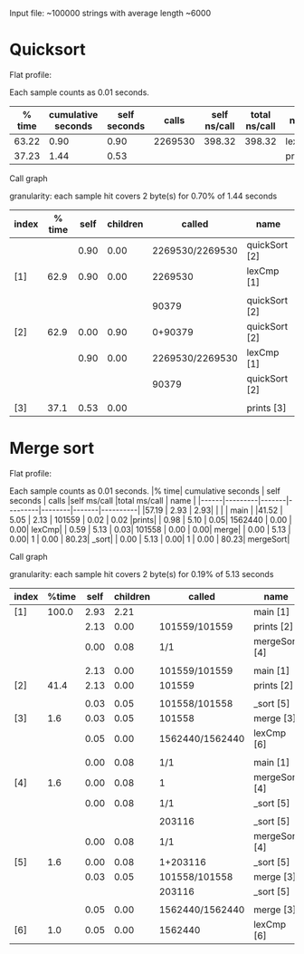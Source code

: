 Input file: ~100000 strings with average length ~6000

# Quicksort

Flat profile:

Each sample counts as 0.01 seconds.

|  % time  | cumulative seconds  | self seconds | calls |  self ns/call |   total ns/call | name  | 
| --- | ----------  | ----- | --------- | ------ | ------ | --- |
| 63.22|      0.90    | 0.90  |2269530   |398.32   |398.32  |lexCmp|
| 37.23 |     1.44    | 0.53  |          |          |       |prints|


Call graph

granularity: each sample hit covers 2 byte(s) for 0.70% of 1.44 seconds

|index| % time| self| children|  called |       name          |
|-----|-------|-----|---------|---------|---------------------|
|     |       | 0.90|  0.00| 2269530/2269530|     quickSort [2]|
|[1]  |  62.9 | 0.90|  0.00| 2269530|         lexCmp [1] |
|     |       |     |      |        |                       |
|     |       |     |      |   90379 |          quickSort [2]|
|[2]  |  62.9 | 0.00| 0.90 | 0+90379 |  quickSort [2] |
|     |       | 0.90| 0.00 |2269530/2269530|     lexCmp [1] |
|     |       |     |      |   90379       |      quickSort [2] |
|     |       |     |      |         |                        |
|[3]  |  37.1 |0.53 | 0.00 |          |    prints [3] |


# Merge sort

Flat profile:

Each sample counts as 0.01 seconds.
|% time| cumulative seconds | self seconds |   calls   |self ms/call  |total ms/call | name | 
|------|---------|-------|---------|--------|-------|----------|
|57.19 |    2.93 |   2.93|         |        |       | main     |
|41.52 |   5.05  |  2.13 | 101559  |  0.02  |  0.02 |prints|
| 0.98 |    5.10 |   0.05| 1562440 |   0.00 |   0.00| lexCmp|
| 0.59 |    5.13 |   0.03|  101558 |   0.00 |   0.00| merge|
| 0.00 |    5.13 |   0.00|       1 |   0.00 |  80.23| _sort|
| 0.00 |    5.13 |   0.00|       1 |   0.00 |  80.23| mergeSort|


Call graph

granularity: each sample hit covers 2 byte(s) for 0.19% of 5.13 seconds

|index| %time | self| children|   called    |name                  |
|-----|-------|-----|---------|-------------|----------------------|
|[1]  |100.0  | 2.93|   2.21 |              |main [1]|
|     |       | 2.13|   0.00 | 101559/101559|     prints [2]|
|     |       | 0.00|   0.08  |    1/1      |    mergeSort [4]|
|     |       |     |        |             |               |
|     |       | 2.13|   0.00 |101559/101559|     main [1] |
|[2]  | 41.4  | 2.13|   0.00 |101559       | prints [2]   |
|     |      |      |        |             |                  |
|     |       | 0.03|   0.05| 101558/101558|     _sort [5]|
|[3]  |  1.6  | 0.03|   0.05| 101558       | merge [3]|
|     |       | 0.05|   0.00|1562440/1562440|    lexCmp [6]|
|     |       |     |       |             |              |
|     |       | 0.00|   0.08|      1/1    |     main [1]|
|[4]  |  1.6  | 0.00|   0.08|      1      |  mergeSort [4]|
|     |       | 0.00|   0.08|      1/1    |      _sort [5]|
|     |       |     |       |             |              |
|     |       |     |       | 203116       |      _sort [5]|
|     |       | 0.00|   0.08|      1/1     |      mergeSort [4]|
|[5]  |  1.6  | 0.00|   0.08|      1+203116| _sort [5]|
|     |       | 0.03|   0.05| 101558/101558|     merge [3]|
|     |       |     |       | 203116       |     _sort [5]|
|     |       |     |       |              |              |
|     |       | 0.05|   0.00|1562440/1562440|    merge [3]|
|[6]  |  1.0  | 0.05|   0.00|1562440        |lexCmp [6]       |
